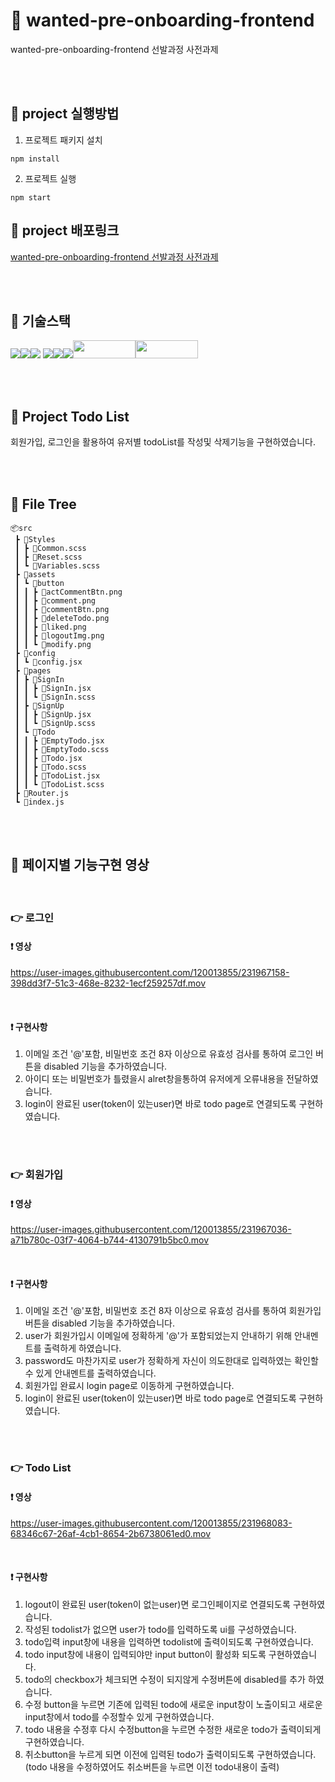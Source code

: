 # 📀 wanted-pre-onboarding-frontend
wanted-pre-onboarding-frontend 선발과정 사전과제

<br />
<br/>

## 📣 project 실행방법
1. 프로젝트 패키지 설치

```
npm install
```

2. 프로젝트 실행

```
npm start
```

## 📣 project 배포링크
<a href="https://wanted-pre-onboarding-frontend-orcin.vercel.app/"> wanted-pre-onboarding-frontend 선발과정 사전과제 </a>

<br/>
<br/>

## 📣 기술스택
<img src="https://img.shields.io/badge/react-61DAFB?style=for-the-badge&logo=react&logoColor=black"><img src="https://img.shields.io/badge/html5-E34F26?style=for-the-badge&logo=html5&logoColor=white"><img src="https://img.shields.io/badge/github-181717?style=for-the-badge&logo=github&logoColor=white">
<img src="https://img.shields.io/badge/git-F05032?style=for-the-badge&logo=git&logoColor=white"><img src="https://img.shields.io/badge/axios-purple?style=for-the-badge&logo=axios&logoColor=white"><img src="https://img.shields.io/badge/javascript-F7DF1E?style=for-the-badge&logo=javascript&logoColor=black"><img src="https://img.shields.io/badge/React Router-CA4245?style=flat&amp;logo=ReactRouter&amp;logoColor=white" width="100" height="29"><img src="https://img.shields.io/badge/sass-CC6699?style=flat&logo=sass&logoColor=white" width="100" height="29"/>


<br/>
<br/>

## 📣 Project Todo List
회원가입, 로그인을 활용하여 유저별 todoList를 작성및 삭제기능을 구현하였습니다. 

<br />
<br/>

## 📣 File Tree

```
📦src
 ┣ 📂Styles
 ┃ ┣ 📜Common.scss
 ┃ ┣ 📜Reset.scss
 ┃ ┗ 📜Variables.scss
 ┣ 📂assets
 ┃ ┗ 📂button
 ┃ ┃ ┣ 📜actCommentBtn.png
 ┃ ┃ ┣ 📜comment.png
 ┃ ┃ ┣ 📜commentBtn.png
 ┃ ┃ ┣ 📜deleteTodo.png
 ┃ ┃ ┣ 📜liked.png
 ┃ ┃ ┣ 📜logoutImg.png
 ┃ ┃ ┗ 📜modify.png
 ┣ 📂config
 ┃ ┗ 📜config.jsx
 ┣ 📂pages
 ┃ ┣ 📂SignIn
 ┃ ┃ ┣ 📜SignIn.jsx
 ┃ ┃ ┗ 📜SignIn.scss
 ┃ ┣ 📂SignUp
 ┃ ┃ ┣ 📜SignUp.jsx
 ┃ ┃ ┗ 📜SignUp.scss
 ┃ ┗ 📂Todo
 ┃ ┃ ┣ 📜EmptyTodo.jsx
 ┃ ┃ ┣ 📜EmptyTodo.scss
 ┃ ┃ ┣ 📜Todo.jsx
 ┃ ┃ ┣ 📜Todo.scss
 ┃ ┃ ┣ 📜TodoList.jsx
 ┃ ┃ ┗ 📜TodoList.scss
 ┣ 📜Router.js
 ┗ 📜index.js
 ```
 
 <br />
 <br/>
 
 ## 📣 페이지별 기능구현 영상
 
 <br />
 
 ### 👉 로그인
 #### ❗ 영상


https://user-images.githubusercontent.com/120013855/231967158-398dd3f7-51c3-468e-8232-1ecf259257df.mov


<br/>
 
 #### ❗ 구현사항<br/>
  1. 이메일 조건 '@'포함, 비밀번호 조건 8자 이상으로 유효성 검사를 통하여 로그인 버튼을 disabled 기능을 추가하였습니다.
  2. 아이디 또는 비밀번호가 틀렸을시 alret창을통하여 유저에게 오류내용을 전달하였습니다.
  3. login이 완료된 user(token이 있는user)면 바로 todo page로 연결되도록 구현하였습니다.
  
<br/>
<br/>

### 👉 회원가입
#### ❗ 영상


https://user-images.githubusercontent.com/120013855/231967036-a71b780c-03f7-4064-b744-4130791b5bc0.mov


<br/>

#### ❗ 구현사항<br/>
 1. 이메일 조건 '@'포함, 비밀번호 조건 8자 이상으로 유효성 검사를 통하여 회원가입 버튼을 disabled 기능을 추가하였습니다.
 2. user가 회원가입시 이메일에 정확하게 '@'가 포함되었는지 안내하기 위해 안내멘트를 출력하게 하였습니다.
 3. password도 마찬가지로 user가 정확하게 자신이 의도한대로 입력하였는 확인할 수 있게 안내멘트를 출력하였습니다.
 4. 회원가입 완료시 login page로 이동하게 구현하였습니다.
 5. login이 완료된 user(token이 있는user)면 바로 todo page로 연결되도록 구현하였습니다. 
  
<br/>
<br/>


### 👉 Todo List
#### ❗ 영상


https://user-images.githubusercontent.com/120013855/231968083-68346c67-26af-4cb1-8654-2b6738061ed0.mov


<br/>

#### ❗ 구현사항<br/>
1. logout이 완료된 user(token이 없는user)면 로그인페이지로 연결되도록 구현하였습니다.
2. 작성된 todolist가 없으면 user가 todo를 입력하도록 ui를 구성하였습니다.
3. todo입력 input창에 내용을 입력하면 todolist에 출력이되도록 구현하였습니다.
4. todo input창에 내용이 입력되야만 input button이 활성화 되도록 구현하였습니다.
5. todo의 checkbox가 체크되면 수정이 되지않게 수정버튼에 disabled를 추가 하였습니다.
6. 수정 button을 누르면 기존에 입력된 todo에 새로운 input창이 노출이되고 새로운 input창에서 todo를 수정할수 있게 구현하였습니다.
7. todo 내용을 수정후 다시 수정button을 누르면 수정한 새로운 todo가 출력이되게 구현하였습니다.
8. 취소button을 누르게 되면 이전에 입력된 todo가 출력이되도록 구현하였습니다.(todo 내용을 수정하였어도 취소버튼을 누르면 이전 todo내용이 출력)
